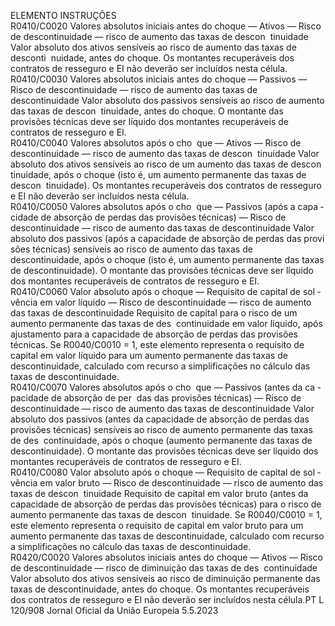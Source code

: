  
ELEMENTO  INSTRUÇÕES  
R0410/C0020  Valores absolutos iniciais antes 
do choque — Ativos — Risco 
de descontinuidade — risco de 
aumento das taxas de descon ­
tinuidade  Valor absoluto dos ativos sensíveis ao risco de aumento das taxas de desconti ­
nuidade, antes do choque. 
Os montantes recuperáveis dos contratos de resseguro e EI não deverão ser 
incluídos nesta célula.  
R0410/C0030  Valores absolutos iniciais antes 
do choque — Passivos — 
Risco de descontinuidade — 
risco de aumento das taxas de 
descontinuidade  Valor absoluto dos passivos sensíveis ao risco de aumento das taxas de descon ­
tinuidade, antes do choque. 
O montante das provisões técnicas deve ser líquido dos montantes recuperáveis de 
contratos de resseguro e EI.  
R0410/C0040  Valores absolutos após o cho ­
que — Ativos — Risco de 
descontinuidade — risco de 
aumento das taxas de descon ­
tinuidade  Valor absoluto dos ativos sensíveis ao risco de um aumento das taxas de descon ­
tinuidade, após o choque (isto é, um aumento permanente das taxas de descon ­
tinuidade). 
Os montantes recuperáveis dos contratos de resseguro e EI não deverão ser 
incluídos nesta célula.  
R0410/C0050  Valores absolutos após o cho ­
que — Passivos (após a capa ­
cidade de absorção de perdas 
das provisões técnicas) — 
Risco de descontinuidade — 
risco de aumento das taxas de 
descontinuidade  Valor absoluto dos passivos (após a capacidade de absorção de perdas das provi ­
sões técnicas) sensíveis ao risco de aumento das taxas de descontinuidade, após o 
choque (isto é, um aumento permanente das taxas de descontinuidade). 
O montante das provisões técnicas deve ser líquido dos montantes recuperáveis de 
contratos de resseguro e EI.  
R0410/C0060  Valor absoluto após o choque 
— Requisito de capital de sol ­
vência em valor líquido — 
Risco de descontinuidade — 
risco de aumento das taxas de 
descontinuidade  Requisito de capital para o risco de um aumento permanente das taxas de des ­
continuidade em valor líquido, após ajustamento para a capacidade de absorção 
de perdas das provisões técnicas. 
Se R0040/C0010 = 1, este elemento representa o requisito de capital em valor 
líquido para um aumento permanente das taxas de descontinuidade, calculado 
com recurso a simplificações no cálculo das taxas de descontinuidade.  
R0410/C0070  Valores absolutos após o cho ­
que — Passivos (antes da ca ­
pacidade de absorção de per ­
das das provisões técnicas) — 
Risco de descontinuidade — 
risco de aumento das taxas de 
descontinuidade  Valor absoluto dos passivos (antes da capacidade de absorção de perdas das 
provisões técnicas) sensíveis ao risco de aumento permanente das taxas de des ­
continuidade, após o choque (aumento permanente das taxas de descontinuidade). 
O montante das provisões técnicas deve ser líquido dos montantes recuperáveis de 
contratos de resseguro e EI.  
R0410/C0080  Valor absoluto após o choque 
— Requisito de capital de sol ­
vência em valor bruto — Risco 
de descontinuidade — risco de 
aumento das taxas de descon ­
tinuidade  Requisito de capital em valor bruto (antes da capacidade de absorção de perdas 
das provisões técnicas) para o risco de aumento permanente das taxas de descon ­
tinuidade. 
Se R0040/C0010 = 1, este elemento representa o requisito de capital em valor 
bruto para um aumento permanente das taxas de descontinuidade, calculado com 
recurso a simplificações no cálculo das taxas de descontinuidade.  
R0420/C0020  Valores absolutos iniciais antes 
do choque — Ativos — Risco 
de descontinuidade — risco de 
diminuição das taxas de des ­
continuidade  Valor absoluto dos ativos sensíveis ao risco de diminuição permanente das taxas 
de descontinuidade, antes do choque. 
Os montantes recuperáveis dos contratos de resseguro e EI não deverão ser 
incluídos nesta célula.PT  L 120/908 Jornal Oficial da União Europeia 5.5.2023